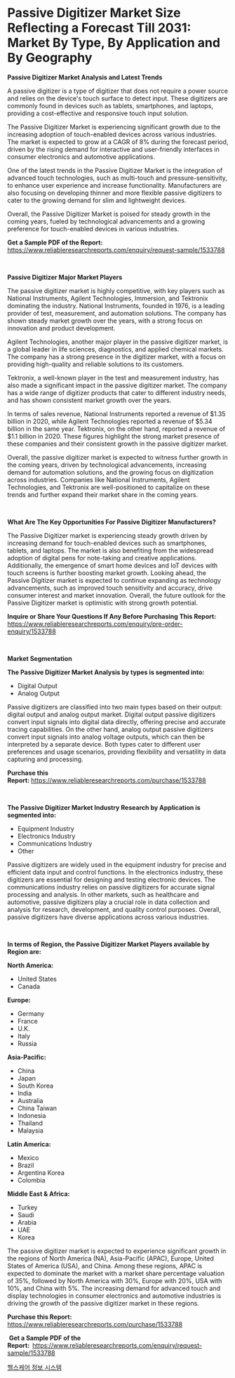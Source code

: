 <p><h1>Passive Digitizer Market Size Reflecting a Forecast Till 2031: Market By Type, By Application and By Geography</h1></p><p><strong>Passive Digitizer Market Analysis and Latest Trends</strong></p>
<p><p>A passive digitizer is a type of digitizer that does not require a power source and relies on the device's touch surface to detect input. These digitizers are commonly found in devices such as tablets, smartphones, and laptops, providing a cost-effective and responsive touch input solution.</p><p>The Passive Digitizer Market is experiencing significant growth due to the increasing adoption of touch-enabled devices across various industries. The market is expected to grow at a CAGR of 8% during the forecast period, driven by the rising demand for interactive and user-friendly interfaces in consumer electronics and automotive applications.</p><p>One of the latest trends in the Passive Digitizer Market is the integration of advanced touch technologies, such as multi-touch and pressure-sensitivity, to enhance user experience and increase functionality. Manufacturers are also focusing on developing thinner and more flexible passive digitizers to cater to the growing demand for slim and lightweight devices.</p><p>Overall, the Passive Digitizer Market is poised for steady growth in the coming years, fueled by technological advancements and a growing preference for touch-enabled devices in various industries.</p></p>
<p><strong>Get a Sample PDF of the Report:&nbsp;</strong> <a href="https://www.reliableresearchreports.com/enquiry/request-sample/1533788">https://www.reliableresearchreports.com/enquiry/request-sample/1533788</a></p>
<p>&nbsp;</p>
<p><strong>Passive Digitizer Major Market Players</strong></p>
<p><p>The passive digitizer market is highly competitive, with key players such as National Instruments, Agilent Technologies, Immersion, and Tektronix dominating the industry. National Instruments, founded in 1976, is a leading provider of test, measurement, and automation solutions. The company has shown steady market growth over the years, with a strong focus on innovation and product development.</p><p>Agilent Technologies, another major player in the passive digitizer market, is a global leader in life sciences, diagnostics, and applied chemical markets. The company has a strong presence in the digitizer market, with a focus on providing high-quality and reliable solutions to its customers.</p><p>Tektronix, a well-known player in the test and measurement industry, has also made a significant impact in the passive digitizer market. The company has a wide range of digitizer products that cater to different industry needs, and has shown consistent market growth over the years.</p><p>In terms of sales revenue, National Instruments reported a revenue of $1.35 billion in 2020, while Agilent Technologies reported a revenue of $5.34 billion in the same year. Tektronix, on the other hand, reported a revenue of $1.1 billion in 2020. These figures highlight the strong market presence of these companies and their consistent growth in the passive digitizer market.</p><p>Overall, the passive digitizer market is expected to witness further growth in the coming years, driven by technological advancements, increasing demand for automation solutions, and the growing focus on digitization across industries. Companies like National Instruments, Agilent Technologies, and Tektronix are well-positioned to capitalize on these trends and further expand their market share in the coming years.</p></p>
<p>&nbsp;</p>
<p><strong>What Are The Key Opportunities For Passive Digitizer Manufacturers?</strong></p>
<p><p>The Passive Digitizer market is experiencing steady growth driven by increasing demand for touch-enabled devices such as smartphones, tablets, and laptops. The market is also benefiting from the widespread adoption of digital pens for note-taking and creative applications. Additionally, the emergence of smart home devices and IoT devices with touch screens is further boosting market growth. Looking ahead, the Passive Digitizer market is expected to continue expanding as technology advancements, such as improved touch sensitivity and accuracy, drive consumer interest and market innovation. Overall, the future outlook for the Passive Digitizer market is optimistic with strong growth potential.</p></p>
<p><strong>Inquire or Share Your Questions If Any Before Purchasing This Report:</strong> <a href="https://www.reliableresearchreports.com/enquiry/pre-order-enquiry/1533788">https://www.reliableresearchreports.com/enquiry/pre-order-enquiry/1533788</a></p>
<p>&nbsp;</p>
<p><strong>Market Segmentation</strong></p>
<p><strong>The Passive Digitizer Market Analysis by types is segmented into:</strong></p>
<p><ul><li>Digital Output</li><li>Analog Output</li></ul></p>
<p><p>Passive digitizers are classified into two main types based on their output: digital output and analog output market. Digital output passive digitizers convert input signals into digital data directly, offering precise and accurate tracing capabilities. On the other hand, analog output passive digitizers convert input signals into analog voltage outputs, which can then be interpreted by a separate device. Both types cater to different user preferences and usage scenarios, providing flexibility and versatility in data capturing and processing.</p></p>
<p><strong>Purchase this Report:&nbsp;</strong><a href="https://www.reliableresearchreports.com/purchase/1533788">https://www.reliableresearchreports.com/purchase/1533788</a></p>
<p>&nbsp;</p>
<p><strong>The Passive Digitizer Market Industry Research by Application is segmented into:</strong></p>
<p><ul><li>Equipment Industry</li><li>Electronics Industry</li><li>Communications Industry</li><li>Other</li></ul></p>
<p><p>Passive digitizers are widely used in the equipment industry for precise and efficient data input and control functions. In the electronics industry, these digitizers are essential for designing and testing electronic devices. The communications industry relies on passive digitizers for accurate signal processing and analysis. In other markets, such as healthcare and automotive, passive digitizers play a crucial role in data collection and analysis for research, development, and quality control purposes. Overall, passive digitizers have diverse applications across various industries.</p></p>
<p>&nbsp;</p>
<p><strong>In terms of Region, the Passive Digitizer Market Players available by Region are:</strong></p>
<p>
    <p> <strong> North America: </strong>
        <ul>
            <li>United States</li>
            <li>Canada</li>
        </ul>
        </p> 
    <p> <strong> Europe: </strong>
        <ul>
            <li>Germany</li>
            <li>France</li>
            <li>U.K.</li>
            <li>Italy</li>
            <li>Russia</li>
        </ul>
        </p> 
    <p> <strong> Asia-Pacific: </strong>
        <ul>
            <li>China</li>
            <li>Japan</li>
            <li>South Korea</li>
            <li>India</li>
            <li>Australia</li>
            <li>China Taiwan</li>
            <li>Indonesia</li>
            <li>Thailand</li>
            <li>Malaysia</li>
        </ul>
        </p> 
    <p> <strong> Latin America: </strong>
        <ul>
            <li>Mexico</li>
            <li>Brazil</li>
            <li>Argentina Korea</li>
            <li>Colombia</li>
        </ul>
        </p> 
    <p> <strong> Middle East & Africa: </strong>
        <ul>
            <li>Turkey</li>
            <li>Saudi</li>
            <li>Arabia</li>
            <li>UAE</li>
            <li>Korea</li>
        </ul>
    </p>
    </p>
<p><p>The passive digitizer market is expected to experience significant growth in the regions of North America (NA), Asia-Pacific (APAC), Europe, United States of America (USA), and China. Among these regions, APAC is expected to dominate the market with a market share percentage valuation of 35%, followed by North America with 30%, Europe with 20%, USA with 10%, and China with 5%. The increasing demand for advanced touch and display technologies in consumer electronics and automotive industries is driving the growth of the passive digitizer market in these regions.</p></p>
<p><strong>Purchase this Report: </strong><a href="https://www.reliableresearchreports.com/purchase/1533788">https://www.reliableresearchreports.com/purchase/1533788</a></p>
<p>&nbsp;<strong>Get a Sample PDF of the Report:&nbsp;&nbsp;</strong><a href="https://www.reliableresearchreports.com/enquiry/request-sample/1533788">https://www.reliableresearchreports.com/enquiry/request-sample/1533788</a></p>
<p><strong></strong></p>
<p><p><a href="https://github.com/royErdmtyan906778/Market-Research-Report-List-1/blob/main/32507218530.md">헬스케어 정보 시스템</a></p></p>